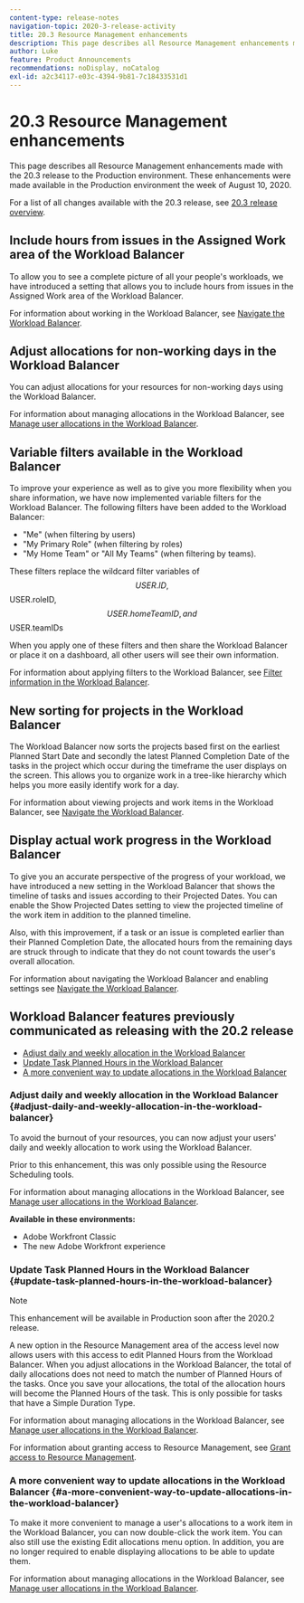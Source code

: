 ```yaml
---
content-type: release-notes
navigation-topic: 2020-3-release-activity
title: 20.3 Resource Management enhancements
description: This page describes all Resource Management enhancements made with the 20.3 release to the Production environment. These enhancements were made available in the Production environment the week of August 10, 2020.
author: Luke
feature: Product Announcements
recommendations: noDisplay, noCatalog
exl-id: a2c34117-e03c-4394-9b81-7c18433531d1
---
```

# 20.3 Resource Management enhancements

This page describes all Resource Management enhancements made with the 20.3 release to the Production environment. These enhancements were made available in the Production environment the week of August 10, 2020.

For a list of all changes available with the 20.3 release, see [20.3 release overview](../../../product-announcements/product-releases/20.3-release-activity/20.3-release-overview.md).

## Include hours from issues in the Assigned Work area of the Workload Balancer

To allow you to see a complete picture of all your people's workloads, we have introduced a setting that allows you to include hours from issues in the Assigned Work area of the Workload Balancer.

For information about working in the Workload Balancer, see [Navigate the Workload Balancer](../../../resource-mgmt/workload-balancer/navigate-the-workload-balancer.md).

## Adjust allocations for non-working days in the Workload Balancer

You can adjust allocations for your resources for non-working days using the Workload Balancer.

For information about managing allocations in the Workload Balancer, see [Manage user allocations in the Workload Balancer](../../../resource-mgmt/workload-balancer/manage-user-allocations-workload-balancer.md).

## Variable filters available in the Workload Balancer

To improve your experience as well as to give you more flexibility when you share information, we have now implemented variable filters for the Workload Balancer. The following filters have been added to the Workload Balancer:

* "Me" (when filtering by users)
* "My Primary Role" (when filtering by roles)
* "My Home Team" or "All My Teams" (when filtering by teams).

These filters replace the wildcard filter variables of $$USER.ID, $$USER.roleID, $$USER.homeTeamID, and $$USER.teamIDs

When you apply one of these filters and then share the Workload Balancer or place it on a dashboard, all other users will see their own information.

For information about applying filters to the Workload Balancer, see [Filter information in the Workload Balancer](../../../resource-mgmt/workload-balancer/filter-information-workload-balancer.md).

## New sorting for projects in the Workload Balancer

The Workload Balancer now sorts the projects based first on the earliest Planned Start Date and secondly the latest Planned Completion Date of the tasks in the project which occur during the timeframe the user displays on the screen. This allows you to organize work in a tree-like hierarchy which helps you more easily identify work for a day.

For information about viewing projects and work items in the Workload Balancer, see [Navigate the Workload Balancer](../../../resource-mgmt/workload-balancer/navigate-the-workload-balancer.md).

## Display actual work progress in the Workload Balancer

To give you an accurate perspective of the progress of your workload, we have introduced a new setting in the Workload Balancer that shows the timeline of tasks and issues according to their Projected Dates. You can enable the Show Projected Dates setting to view the projected timeline of the work item in addition to the planned timeline.

Also, with this improvement, if a task or an issue is completed earlier than their Planned Completion Date, the allocated hours from the remaining days are struck through to indicate that they do not count towards the user's overall allocation.

For information about navigating the Workload Balancer and enabling settings see [Navigate the Workload Balancer](../../../resource-mgmt/workload-balancer/navigate-the-workload-balancer.md).

## Workload Balancer features previously communicated as releasing with the 20.2 release

* [Adjust daily and weekly allocation in the Workload Balancer](#adjust-daily-and-weekly-allocation-in-the-workload-balancer) 
* [Update Task Planned Hours in the Workload Balancer](#update-task-planned-hours-in-the-workload-balancer) 
* [A more convenient way to update allocations in the Workload Balancer](#a-more-convenient-way-to-update-allocations-in-the-workload-balancer)

### Adjust daily and weekly allocation in the Workload Balancer {#adjust-daily-and-weekly-allocation-in-the-workload-balancer}

To avoid the burnout of your resources, you can now adjust your users' daily and weekly allocation to work using the Workload Balancer.

Prior to this enhancement, this was only possible using the Resource Scheduling tools.

For information about managing allocations in the Workload Balancer, see [Manage user allocations in the Workload Balancer](../../../resource-mgmt/workload-balancer/manage-user-allocations-workload-balancer.md).

**Available in these environments:**

* Adobe Workfront Classic 
* The new Adobe Workfront experience

### Update Task Planned Hours in the Workload Balancer {#update-task-planned-hours-in-the-workload-balancer}

>[!NOTE]
>
>This enhancement will be available in Production soon after the 2020.2 release.

A new option in the Resource Management area of the access level now allows users with this access to edit Planned Hours from the Workload Balancer. When you adjust allocations in the Workload Balancer, the total of daily allocations does not need to match the number of Planned Hours of the tasks. Once you save your allocations, the total of the allocation hours will become the Planned Hours of the task. This is only possible for tasks that have a Simple Duration Type.

For information about managing allocations in the Workload Balancer, see [Manage user allocations in the Workload Balancer](../../../resource-mgmt/workload-balancer/manage-user-allocations-workload-balancer.md).

For information about granting access to Resource Management, see [Grant access to Resource Management](../../../administration-and-setup/add-users/configure-and-grant-access/grant-access-resource-management.md).

### A more convenient way to update allocations in the Workload Balancer {#a-more-convenient-way-to-update-allocations-in-the-workload-balancer}

To make it more convenient to manage a user's allocations to a work item in the Workload Balancer, you can now double-click the work item. You can also still use the existing Edit allocations menu option. In addition, you are no longer required to enable displaying allocations to be able to update them.

For information about managing allocations in the Workload Balancer, see [Manage user allocations in the Workload Balancer](../../../resource-mgmt/workload-balancer/manage-user-allocations-workload-balancer.md).

